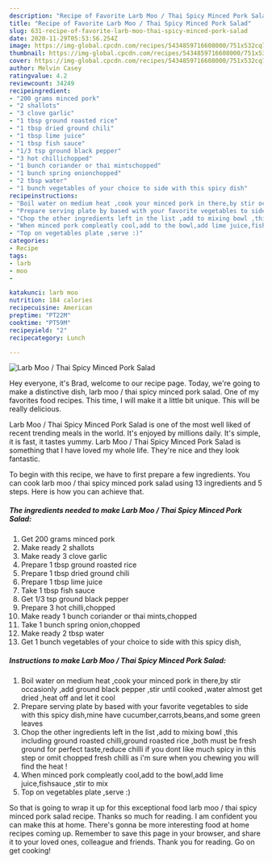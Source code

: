 ```yaml
---
description: "Recipe of Favorite Larb Moo / Thai Spicy Minced Pork Salad"
title: "Recipe of Favorite Larb Moo / Thai Spicy Minced Pork Salad"
slug: 631-recipe-of-favorite-larb-moo-thai-spicy-minced-pork-salad
date: 2020-11-29T05:53:56.254Z
image: https://img-global.cpcdn.com/recipes/5434859716608000/751x532cq70/larb-moo-thai-spicy-minced-pork-salad-recipe-main-photo.jpg
thumbnail: https://img-global.cpcdn.com/recipes/5434859716608000/751x532cq70/larb-moo-thai-spicy-minced-pork-salad-recipe-main-photo.jpg
cover: https://img-global.cpcdn.com/recipes/5434859716608000/751x532cq70/larb-moo-thai-spicy-minced-pork-salad-recipe-main-photo.jpg
author: Melvin Casey
ratingvalue: 4.2
reviewcount: 34249
recipeingredient:
- "200 grams minced pork"
- "2 shallots"
- "3 clove garlic"
- "1 tbsp ground roasted rice"
- "1 tbsp dried ground chili"
- "1 tbsp lime juice"
- "1 tbsp fish sauce"
- "1/3 tsp ground black pepper"
- "3 hot chillichopped"
- "1 bunch coriander or thai mintschopped"
- "1 bunch spring onionchopped"
- "2 tbsp water"
- "1 bunch vegetables of your choice to side with this spicy dish"
recipeinstructions:
- "Boil water on medium heat ,cook your minced pork in there,by stir occasionly ,add ground black pepper ,stir until cooked ,water almost get dried ,heat off and let it cool"
- "Prepare serving plate by based with your favorite vegetables to side with this spicy dish,mine have cucumber,carrots,beans,and some green leaves"
- "Chop the other ingredients left in the list ,add to mixing bowl ,this including ground roasted chilli,ground roasted rice ,both must be fresh ground for perfect taste,reduce chilli if you dont like much spicy in this step or omit chopped fresh chilli as i&#39;m sure when you chewing you will find the heat !"
- "When minced pork compleatly cool,add to the bowl,add lime juice,fishsauce ,stir to mix"
- "Top on vegetables plate ,serve :)"
categories:
- Recipe
tags:
- larb
- moo
- 

katakunci: larb moo  
nutrition: 184 calories
recipecuisine: American
preptime: "PT22M"
cooktime: "PT59M"
recipeyield: "2"
recipecategory: Lunch

---
```



![Larb Moo / Thai Spicy Minced Pork Salad](https://img-global.cpcdn.com/recipes/5434859716608000/751x532cq70/larb-moo-thai-spicy-minced-pork-salad-recipe-main-photo.jpg)

Hey everyone, it's Brad, welcome to our recipe page. Today, we're going to make a distinctive dish, larb moo / thai spicy minced pork salad. One of my favorites food recipes. This time, I will make it a little bit unique. This will be really delicious.

Larb Moo / Thai Spicy Minced Pork Salad is one of the most well liked of recent trending meals in the world. It's enjoyed by millions daily. It's simple, it is fast, it tastes yummy. Larb Moo / Thai Spicy Minced Pork Salad is something that I have loved my whole life. They're nice and they look fantastic.




To begin with this recipe, we have to first prepare a few ingredients. You can cook larb moo / thai spicy minced pork salad using 13 ingredients and 5 steps. Here is how you can achieve that.

<!--inarticleads1-->

##### The ingredients needed to make Larb Moo / Thai Spicy Minced Pork Salad:

1. Get 200 grams minced pork
1. Make ready 2 shallots
1. Make ready 3 clove garlic
1. Prepare 1 tbsp ground roasted rice
1. Prepare 1 tbsp dried ground chili
1. Prepare 1 tbsp lime juice
1. Take 1 tbsp fish sauce
1. Get 1/3 tsp ground black pepper
1. Prepare 3 hot chilli,chopped
1. Make ready 1 bunch coriander or thai mints,chopped
1. Take 1 bunch spring onion,chopped
1. Make ready 2 tbsp water
1. Get 1 bunch vegetables of your choice to side with this spicy dish,




<!--inarticleads2-->

##### Instructions to make Larb Moo / Thai Spicy Minced Pork Salad:

1. Boil water on medium heat ,cook your minced pork in there,by stir occasionly ,add ground black pepper ,stir until cooked ,water almost get dried ,heat off and let it cool
1. Prepare serving plate by based with your favorite vegetables to side with this spicy dish,mine have cucumber,carrots,beans,and some green leaves
1. Chop the other ingredients left in the list ,add to mixing bowl ,this including ground roasted chilli,ground roasted rice ,both must be fresh ground for perfect taste,reduce chilli if you dont like much spicy in this step or omit chopped fresh chilli as i&#39;m sure when you chewing you will find the heat !
1. When minced pork compleatly cool,add to the bowl,add lime juice,fishsauce ,stir to mix
1. Top on vegetables plate ,serve :)




So that is going to wrap it up for this exceptional food larb moo / thai spicy minced pork salad recipe. Thanks so much for reading. I am confident you can make this at home. There's gonna be more interesting food at home recipes coming up. Remember to save this page in your browser, and share it to your loved ones, colleague and friends. Thank you for reading. Go on get cooking!
